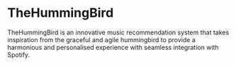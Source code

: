 # TheHummingBird
TheHummingBird is an innovative music recommendation system that takes inspiration from the graceful and agile hummingbird to provide a harmonious and personalised experience with seamless integration with Spotify.
